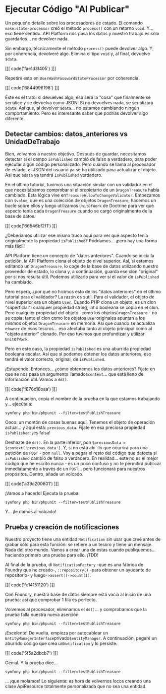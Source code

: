 # Ejecutar Código "Al Publicar"

Un pequeño detalle sobre los procesadores de estado. El comando `make:state-processor` creó el método `process()` con un retorno `void`. Y... eso tiene sentido. API Platform nos pasa los datos y nuestro trabajo es sólo guardarlos... no devolver nada.

Sin embargo, técnicamente el método `process()` puede devolver algo. Y, por coherencia, devolveré algo. Elimina el tipo `void` y, al final, devuelve `$data`.

[[[ code('fae1d3f405') ]]]

Repetiré esto en `UserHashPasswordStateProcessor` por coherencia.

[[[ code('6844996198') ]]]

Éste es el trato: si devuelves algo, ésa será la "cosa" que finalmente se serialice y se devuelva como JSON. Si no devuelves nada, se serializará `$data`. Así que, al devolver `$data`... no estamos cambiando ningún comportamiento. Pero es interesante saber que podrías devolver algo diferente.

## Detectar cambios: datos_anteriores vs UnidadDeTrabajo

Bien, volvamos a nuestro objetivo. Después de guardar, necesitamos detectar si el campo `isPublished` cambió de falso a verdadero, para poder ejecutar algún código personalizado. Pero cuando se llama al procesador de estado, el JSON del usuario ya se ha utilizado para actualizar el objeto. Así que `$data` ya tendrá `isPublished` verdadero.

En el último tutorial, tuvimos una situación similar con un validador en el que necesitábamos comprobar si el propietario de un `DragonTreasure` había cambiado. Esta lógica vive en`TreasureAllowToChangeValidator`. Empezamos con `$value`, que es una colección de objetos `DragonTreasure`, hacemos un bucle sobre ellos y luego utilizamos `UnitOfWork` de Doctrine para ver qué aspecto tenía cada `DragonTreasure` cuando se cargó originalmente de la base de datos.

[[[ code('66546bf2f1') ]]]

¿Deberíamos utilizar ese mismo truco aquí para ver qué aspecto tenía originalmente la propiedad `isPublished`? Podríamos... ¡pero hay una forma más fácil!

API Platform tiene un concepto de "datos anteriores". Cuando se inicia la petición, la API Platform clona el objeto de nivel superior. Así, si estamos editando un `DragonTreasure`, lo coge de la base de datos utilizando nuestro proveedor de estado, lo clona y, a continuación, guarda ese clon "original" por si nos resulta útil. Podemos utilizarlo para ver si el valor de `isPublished` ha cambiado.

Pero espera, ¿por qué no hicimos esto de los "datos anteriores" en el último tutorial para el validador? La razón es sutil. Para el validador, el objeto de nivel superior era un objeto `User`. Cuando PHP clona un objeto, es un clon "superficial": cualquier propiedad string, int o booleana se copia en el clon. Pero cualquier propiedad del objeto -como los objetos`DragonTreasure` - no se copia: tanto el clon como los objetos `User`originales apuntan a los mismos objetos `DragonTreasure` en memoria. Así que cuando se actualiza el`owner` de esos tesoros... eso afectaba tanto al objeto principal como al "objeto anterior" clonado. Por eso tuvimos que profundizar y utilizar `UnitOfWork`.

Pero en este caso, la propiedad `isPublished` es una aburrida propiedad booleana escalar. Así que si podemos obtener los datos anteriores, eso tendrá el valor correcto, original, de `isPublished`.

¡Estupendo! Entonces... ¿cómo obtenemos los datos anteriores? Fíjate en que se nos pasa un argumento llamado`$context`... que está lleno de información útil. Vamos a `dd()`. 

[[[ code('f876c16baa') ]]]

A continuación, copia el nombre de la prueba en la que estamos trabajando y... ejecútala:

```terminal-silent
symfony php bin/phpunit --filter=testPublishTreasure
```

Oooo: un montón de cosas buenas aquí. Tenemos el objeto de operación actual... y aquí está: `previous_data`. Fíjate en esa preciosa propiedad `isPublished`: ¡es falsa!

Deshazte de `dd()`. En la parte inferior, pon `$previousData = $context['previous_data']`. Y, si no está ahí -lo que ocurrirá para una petición de `POST` - pon `null`. Voy a pegar el resto del código que detecta si `isPublished` cambió de falso a verdadero. En realidad... este no es el mejor código que he escrito nunca - es un poco confuso y no te permitirá publicar inmediatamente a través de un `POST`... pero funcionará para nuestros propósitos. Dentro, añade un volcado.

[[[ code('a39c200601') ]]]

¡Vamos a hacerlo! Ejecuta la prueba:

```terminal-silent
symfony php bin/phpunit --filter=testPublishTreasure
```

Y... ¡le damos al volcado!

## Prueba y creación de notificaciones

Nuestro proyecto tiene una entidad `Notification` sin usar que creé antes de grabar sólo para esta función: se refiere a un tesoro y tiene un mensaje. Nada del otro mundo. Vamos a crear una de estas cuando publiquemos... haciendo primero una prueba para ello. ¡TDD!

Al final de la prueba, di `NotificationFactory` -que es una fábrica de Foundry que he creado-, `::repository()` -para obtener un ayudante de repositorio- y luego`->assert()->count(1)`.

[[[ code('fe14151120') ]]]

Con Foundry, nuestra base de datos siempre está vacía al inicio de una prueba: así que comprobar 1 fila es perfecto.

Volvemos al procesador, eliminamos el `dd()`... y comprobamos que la prueba falla nuestra nueva aserción:

```terminal-silent
symfony php bin/phpunit --filter=testPublishTreasure
```

¡Excelente! De vuelta, empieza por autocablear un `EntityManagerInterface`privado`$entityManager`. A continuación, pegaré un aburrido código que crea un`Notification` y lo persiste.

[[[ code('5f5a2dbcb7') ]]]

Genial. Y la prueba dice...

```terminal-silent
symfony php bin/phpunit --filter=testPublishTreasure
```

... ¡que molamos! Lo siguiente: es hora de volvernos locos creando una clase ApiResource totalmente personalizada que no sea una entidad.

